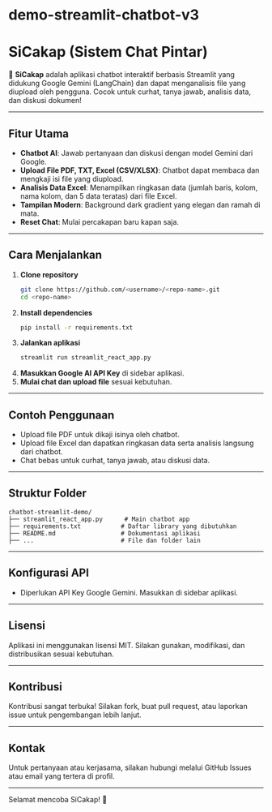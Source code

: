 # demo-streamlit-chatbot-v3

# SiCakap (Sistem Chat Pintar)

💬 **SiCakap** adalah aplikasi chatbot interaktif berbasis Streamlit yang didukung Google Gemini (LangChain) dan dapat menganalisis file yang diupload oleh pengguna. Cocok untuk curhat, tanya jawab, analisis data, dan diskusi dokumen!

---

## Fitur Utama

- **Chatbot AI**: Jawab pertanyaan dan diskusi dengan model Gemini dari Google.
- **Upload File PDF, TXT, Excel (CSV/XLSX)**: Chatbot dapat membaca dan mengkaji isi file yang diupload.
- **Analisis Data Excel**: Menampilkan ringkasan data (jumlah baris, kolom, nama kolom, dan 5 data teratas) dari file Excel.
- **Tampilan Modern**: Background dark gradient yang elegan dan ramah di mata.
- **Reset Chat**: Mulai percakapan baru kapan saja.

---

## Cara Menjalankan

1. **Clone repository**
    ```bash
    git clone https://github.com/<username>/<repo-name>.git
    cd <repo-name>
    ```
2. **Install dependencies**
    ```bash
    pip install -r requirements.txt
    ```
3. **Jalankan aplikasi**
    ```bash
    streamlit run streamlit_react_app.py
    ```
4. **Masukkan Google AI API Key** di sidebar aplikasi.
5. **Mulai chat dan upload file** sesuai kebutuhan.

---

## Contoh Penggunaan

- Upload file PDF untuk dikaji isinya oleh chatbot.
- Upload file Excel dan dapatkan ringkasan data serta analisis langsung dari chatbot.
- Chat bebas untuk curhat, tanya jawab, atau diskusi data.

---

## Struktur Folder

```
chatbot-streamlit-demo/
├── streamlit_react_app.py      # Main chatbot app
├── requirements.txt           # Daftar library yang dibutuhkan
├── README.md                  # Dokumentasi aplikasi
├── ...                        # File dan folder lain
```

---

## Konfigurasi API

- Diperlukan API Key Google Gemini. Masukkan di sidebar aplikasi.

---

## Lisensi

Aplikasi ini menggunakan lisensi MIT. Silakan gunakan, modifikasi, dan distribusikan sesuai kebutuhan.

---

## Kontribusi

Kontribusi sangat terbuka! Silakan fork, buat pull request, atau laporkan issue untuk pengembangan lebih lanjut.

---

## Kontak

Untuk pertanyaan atau kerjasama, silakan hubungi melalui GitHub Issues atau email yang tertera di profil.

---

Selamat mencoba SiCakap! 🚀
